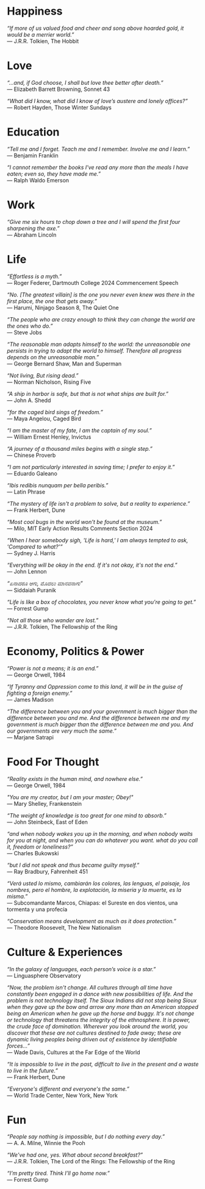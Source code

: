 # Happiness

*“If more of us valued food and cheer and song above hoarded gold, it would be a merrier world.”*  
— J.R.R. Tolkien, The Hobbit

# Love

*“...and, if God choose, I shall but love thee better after death.”*  
— Elizabeth Barrett Browning, Sonnet 43

*“What did I know, what did I know of love’s austere and lonely offices?”*  
— Robert Hayden, Those Winter Sundays

# Education

*“Tell me and I forget. Teach me and I remember. Involve me and I learn.”*  
— Benjamin Franklin

*“I cannot remember the books I've read any more than the meals I have eaten; even so, they have made me.”*  
— Ralph Waldo Emerson

# Work

*“Give me six hours to chop down a tree and I will spend the first four sharpening the axe.”*  
— Abraham Lincoln

# Life

*“Effortless is a myth.”*  
— Roger Federer, Dartmouth College 2024 Commencement Speech

*“No. [The greatest villain] is the one you never even knew was there in the first place, the one that gets away.”*  
— Harumi, Ninjago Season 8, The Quiet One

*“The people who are crazy enough to think they can change the world are the ones who do.”*  
— Steve Jobs

*“The reasonable man adapts himself to the world: the unreasonable one persists in trying to adapt the world to himself.
Therefore all progress depends on the unreasonable man.”*  
— George Bernard Shaw, Man and Superman

*“Not living, But rising dead.”*  
— Norman Nicholson, Rising Five

*“A ship in harbor is safe, but that is not what ships are built for.”*  
— John A. Shedd

*“for the caged bird sings of freedom.”*  
— Maya Angelou, Caged Bird

*“I am the master of my fate, I am the captain of my soul.”*  
— William Ernest Henley, Invictus

*“A journey of a thousand miles begins with a single step.”*  
— Chinese Proverb

*“I am not particularly interested in saving time; I prefer to enjoy it.”*  
— Eduardo Galeano

*“Ibis redibis nunquam per bella peribis.”*  
— Latin Phrase

*“The mystery of life isn't a problem to solve, but a reality to experience.”*  
— Frank Herbert, Dune

*“Most cool bugs in the world won't be found at the museum.”*  
— Milo, MIT Early Action Results Comments Section 2024

*“When I hear somebody sigh, 'Life is hard,' I am always tempted to ask, 'Compared to what?’”*  
— Sydney J. Harris

*“Everything will be okay in the end. If it's not okay, it's not the end.”*  
— John Lennon

*“ಏನಾದರೂ ಆಗು, ಮೊದಲು ಮಾನವನಾಗು”*  
— Siddaiah Puranik

*“Life is like a box of chocolates, you never know what you're going to get.”*  
— Forrest Gump

*“Not all those who wander are lost.”*  
— J.R.R. Tolkien, The Fellowship of the Ring

# Economy, Politics & Power

*“Power is not a means; it is an end.”*  
— George Orwell, 1984

*“If Tyranny and Oppression come to this land, it will be in the guise of fighting a foreign enemy.”*  
— James Madison

*“The difference between you and your government is much bigger than the difference between you and me. And the
difference between me and my government is much bigger than the difference between me and you. And our governments are
very much the same.”*  
— Marjane Satrapi

# Food For Thought

*“Reality exists in the human mind, and nowhere else.”*  
— George Orwell, 1984

*"You are my creator, but I am your master; Obey!"*  
— Mary Shelley, Frankenstein

*“The weight of knowledge is too great for one mind to absorb.”*  
— John Steinbeck, East of Eden

*“and when nobody wakes you up in the morning, and when nobody waits for you at night, and when you can do whatever you
want. what do you call it, freedom or loneliness?”*  
— Charles Bukowski

*“but I did not speak and thus became guilty myself.”*  
— Ray Bradbury, Fahrenheit 451

*“Verá usted lo mismo, cambiarán los colores, las lenguas, el paisaje, los nombres, pero el hombre, la explotación, la
miseria y la muerte, es la misma.”*  
— Subcomandante Marcos, Chiapas: el Sureste en dos vientos, una tormenta y una profecía

*“Conservation means development as much as it does protection.”*  
— Theodore Roosevelt, The New Nationalism

# Culture & Experiences

*“In the galaxy of languages, each person’s voice is a star.”*  
— Linguasphere Observatory

*“Now, the problem isn't change. All cultures through all time have constantly been engaged in a dance with new
possibilities of life. And the problem is not technology itself. The Sioux Indians did not stop being Sioux when they
gave up the bow and arrow any more than an American stopped being an American when he gave up the horse and buggy. It's
not change or technology that threatens the integrity of the ethnosphere. It is power, the crude face of domination.
Wherever you look around the world, you discover that these are not cultures destined to fade away; these are dynamic
living peoples being driven out of existence by identifiable forces…”*  
— Wade Davis, Cultures at the Far Edge of the World

*“It is impossible to live in the past, difficult to live in the present and a waste to live in the future.”*  
— Frank Herbert, Dune

*“Everyone's different and everyone's the same.”*  
— World Trade Center, New York, New York

# Fun

*“People say nothing is impossible, but I do nothing every day.”*  
— A. A. Milne, Winnie the Pooh

*“We’ve had one, yes. What about second breakfast?”*  
— J.R.R. Tolkien, The Lord of the Rings: The Fellowship of the Ring

*“I’m pretty tired. Think I’ll go home now.”*  
— Forrest Gump
